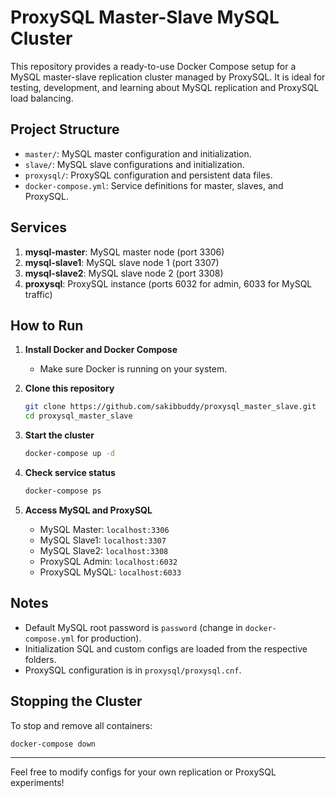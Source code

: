 # ProxySQL Master-Slave MySQL Cluster

This repository provides a ready-to-use Docker Compose setup for a MySQL master-slave replication cluster managed by ProxySQL. It is ideal for testing, development, and learning about MySQL replication and ProxySQL load balancing.

## Project Structure

- `master/`: MySQL master configuration and initialization.
- `slave/`: MySQL slave configurations and initialization.
- `proxysql/`: ProxySQL configuration and persistent data files.
- `docker-compose.yml`: Service definitions for master, slaves, and ProxySQL.

## Services

1. **mysql-master**: MySQL master node (port 3306)
2. **mysql-slave1**: MySQL slave node 1 (port 3307)
3. **mysql-slave2**: MySQL slave node 2 (port 3308)
4. **proxysql**: ProxySQL instance (ports 6032 for admin, 6033 for MySQL traffic)

## How to Run

1. **Install Docker and Docker Compose**
   - Make sure Docker is running on your system.

2. **Clone this repository**
   ```bash
   git clone https://github.com/sakibbuddy/proxysql_master_slave.git
   cd proxysql_master_slave
   ```

3. **Start the cluster**
   ```bash
   docker-compose up -d
   ```

4. **Check service status**
   ```bash
   docker-compose ps
   ```

5. **Access MySQL and ProxySQL**
   - MySQL Master: `localhost:3306`
   - MySQL Slave1: `localhost:3307`
   - MySQL Slave2: `localhost:3308`
   - ProxySQL Admin: `localhost:6032`
   - ProxySQL MySQL: `localhost:6033`

## Notes

- Default MySQL root password is `password` (change in `docker-compose.yml` for production).
- Initialization SQL and custom configs are loaded from the respective folders.
- ProxySQL configuration is in `proxysql/proxysql.cnf`.

## Stopping the Cluster

To stop and remove all containers:
```bash
docker-compose down
```

---
Feel free to modify configs for your own replication or ProxySQL experiments!